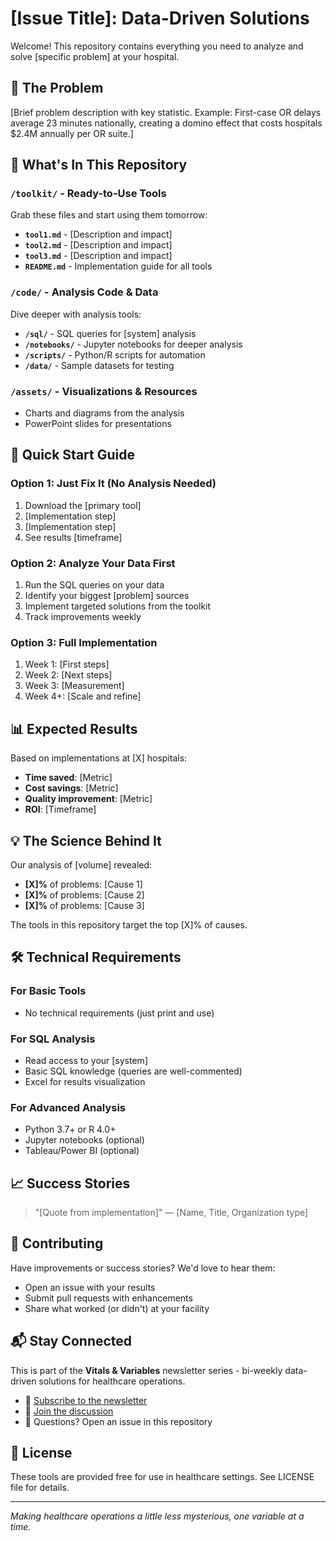 # [Issue Title]: Data-Driven Solutions

Welcome! This repository contains everything you need to analyze and solve [specific problem] at your hospital.

## 🎯 The Problem

[Brief problem description with key statistic. Example: First-case OR delays average 23 minutes nationally, creating a domino effect that costs hospitals $2.4M annually per OR suite.]

## 📁 What's In This Repository

### `/toolkit/` - Ready-to-Use Tools
Grab these files and start using them tomorrow:
- **`tool1.md`** - [Description and impact]
- **`tool2.md`** - [Description and impact]
- **`tool3.md`** - [Description and impact]
- **`README.md`** - Implementation guide for all tools

### `/code/` - Analysis Code & Data
Dive deeper with analysis tools:
- **`/sql/`** - SQL queries for [system] analysis
- **`/notebooks/`** - Jupyter notebooks for deeper analysis
- **`/scripts/`** - Python/R scripts for automation
- **`/data/`** - Sample datasets for testing

### `/assets/` - Visualizations & Resources
- Charts and diagrams from the analysis
- PowerPoint slides for presentations

## 🚀 Quick Start Guide

### Option 1: Just Fix It (No Analysis Needed)
1. Download the [primary tool]
2. [Implementation step]
3. [Implementation step]
4. See results [timeframe]

### Option 2: Analyze Your Data First
1. Run the SQL queries on your data
2. Identify your biggest [problem] sources
3. Implement targeted solutions from the toolkit
4. Track improvements weekly

### Option 3: Full Implementation
1. Week 1: [First steps]
2. Week 2: [Next steps]
3. Week 3: [Measurement]
4. Week 4+: [Scale and refine]

## 📊 Expected Results

Based on implementations at [X] hospitals:
- **Time saved**: [Metric]
- **Cost savings**: [Metric]
- **Quality improvement**: [Metric]
- **ROI**: [Timeframe]

## 💡 The Science Behind It

Our analysis of [volume] revealed:
- **[X]%** of problems: [Cause 1]
- **[X]%** of problems: [Cause 2]
- **[X]%** of problems: [Cause 3]

The tools in this repository target the top [X]% of causes.

## 🛠️ Technical Requirements

### For Basic Tools
- No technical requirements (just print and use)

### For SQL Analysis
- Read access to your [system]
- Basic SQL knowledge (queries are well-commented)
- Excel for results visualization

### For Advanced Analysis
- Python 3.7+ or R 4.0+
- Jupyter notebooks (optional)
- Tableau/Power BI (optional)

## 📈 Success Stories

> "[Quote from implementation]"
> — [Name, Title, Organization type]

## 🤝 Contributing

Have improvements or success stories? We'd love to hear them:
- Open an issue with your results
- Submit pull requests with enhancements
- Share what worked (or didn't) at your facility

## 📬 Stay Connected

This is part of the **Vitals & Variables** newsletter series - bi-weekly data-driven solutions for healthcare operations.

- 🔗 [Subscribe to the newsletter](https://linkedin.com/newsletters/vitals-variables)
- 💬 [Join the discussion](https://github.com/vitals-variables/discussions)
- 📧 Questions? Open an issue in this repository

## 📄 License

These tools are provided free for use in healthcare settings. See LICENSE file for details.

---

*Making healthcare operations a little less mysterious, one variable at a time.*